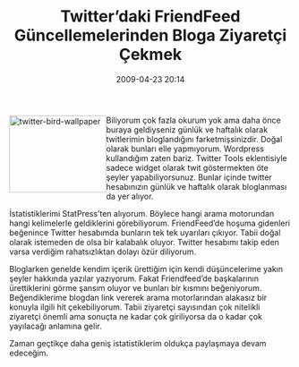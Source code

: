 ﻿---
layout: post
title: Twitter&#8217;daki FriendFeed G&#252;ncellemelerinden Bloga Ziyaret&#231;i &#199;ekmek
date: 2009-04-23 20:14
comments: true
categories: []
---
<p><img style="border-right-width: 0px; display: inline; border-top-width: 0px; border-bottom-width: 0px; margin-left: 0px; border-left-width: 0px; margin-right: 0px" title="twitter-bird-wallpaper" border="0" alt="twitter-bird-wallpaper" align="left" src="http://onurbaykal.com.tr/wp-content/uploads/2009/04/twitterbirdwallpaper.jpg" width="173" height="138" /></p>  <p>Biliyorum çok fazla okurum yok ama daha önce buraya geldiyseniz günlük ve haftalık olarak twitlerimin bloglandığını farketmişsinizdir. Doğal olarak bunları elle yapmıyorum. Wordpress kullandığım zaten bariz. Twitter Tools eklentisiyle sadece widget olarak twit göstermekten öte şeyler yapabiliyorsunuz. Bunlar içinde twitter hesabınızın günlük ve haftalık olarak bloglanması da yer alıyor.</p>  <p>İstatistiklerimi StatPress’ten alıyorum. Böylece hangi arama motorundan hangi kelimelerle geldiklerini görebiliyorum. FriendFeed’de hoşuma gidenleri beğenince Twitter hesabımda bunların tek tek uyarıları çıkıyor. Tabii doğal olarak istemeden de olsa bir kalabalık oluyor. Twitter hesabımı takip eden varsa verdiğim rahatsızlıktan dolayı özür diliyorum.</p>  <p>Bloglarken genelde kendim içerik ürettiğim için kendi düşüncelerime yakın şeyler hakkında yazılar yazıyorum. Fakat Friendfeed’de başkalarının ürettiklerini görme şansım oluyor ve bunları bir kısmını beğeniyorum. Beğendiklerime blogdan link vererek arama motorlarından alakasız bir konuyla ilgili hit çekebiliyorum. Tabii ziyaretçi sayısından çok nitelikli ziyaretçi önemli ama sonuçta ne kadar çok giriliyorsa da o kadar çok yayılacağı anlamına gelir.</p>  <p>Zaman geçtikçe daha geniş istatistiklerim oldukça paylaşmaya devam edeceğim.</p>
